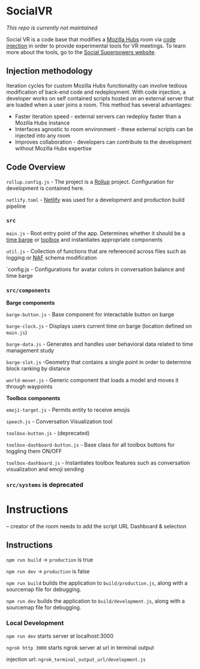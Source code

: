 # SocialVR
*This repo is currently not maintained*

Social VR is a code base that modifies a [Mozilla Hubs](https://hubs.mozilla.com/) room via [code injection](https://github.com/georgebutler/hubs/commit/f9ceaf3bf06596dc008489f2b2a7a802974a4fd6) in order to provide experimental tools for VR meetings. To learn more about the tools, go to the [Social Superpowers website](https://socialsuperpowers.net/).
## Injection methodology
Iteration cycles for custom Mozilla Hubs functionality can involve tedious modification of back-end code and redeployment. With code injection, a developer works on self contained scripts hosted on an external server that are loaded when a user joins a room. This method has several advantages:
- Faster iteration speed - external servers can redeploy faster than a Mozilla Hubs instance
- Interfaces agnostic to room environment - these external scripts can be injected into any room
- Improves collaboration - developers can contribute to the development without Mozilla Hubs expertise
## Code Overview
`rollup.config.js` - The project is a [Rollup](https://www.netlify.com/) project. Configuration for development is contained here.

`netlify.toml` - [Netlify](https://www.netlify.com/) was used for a development and production build pipeline
### `src`
`main.js` - Root entry point of the app. Determines whether it should be a [time barge]() or [toolbox]() and instantiates appropriate components

`util.js` - Collection of functions that are referenced across files such as logging or [NAF](https://github.com/networked-aframe/networked-aframe#documentation) schema modification 

`config.js - Configurations for avatar colors in conversation balance and time barge
### `src/components`
**Barge components**

`barge-button.js` - Base component for interactable button on barge

`barge-clock.js` - Displays users current time on barge (location defined on `main.js`)

`barge-data.js` - Generates and handles user behavioral data related to time management study

`barge-slot.js` -Geometry that contains a single point in order to determine block ranking by distance

`world-mover.js` - Generic component that loads a model and moves it through waypoints

**Toolbox components**

`emoji-target.js` - Permits entity to receive emojis

`speech.js` - Conversation Visualization tool

`toolbox-button.js` - (deprecated)

`toolbox-dashboard-button.js` - Base class for all toolbox buttons for toggling them ON/OFF

`toolbox-dashboard.js` - Instantiates toolbox features such as conversation visualization and emoji sending

### `src/systems` is deprecated
# Instructions
– creator of the room needs to add the script URL
Dashboard & selection

## Instructions
`npm run build` -> `production` is true

`npm run dev` -> `production` is false

`npm run build` builds the application to `build/production.js`, along with a sourcemap file for debugging.

`npm run dev` builds the application to `build/development.js`, along with a sourcemap file for debugging.

### Local Development
`npm run dev` starts server at localhost:3000

`ngrok http 3000` starts ngrok server at url in terminal output

injection url: `ngrok_terminal_output_url/development.js`

<br/>
